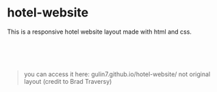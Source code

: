 # hotel-website

This is a responsive hotel website layout made with html and css. <br/><br/><br/><br/><br/>

> you can access it here: gulin7.github.io/hotel-website/
> not original layout (credit to Brad Traversy)
